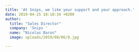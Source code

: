 ```yaml
---
title: 'At Snips, we like your support and your approach.'
date: 2019-04-25 18:18:34 +0200
author:
  title: "Sales Director"
  company: 'Snips '
  name: "Nicolas Baron"
  image: uploads/2019/08/06/0.jpg

---
```

